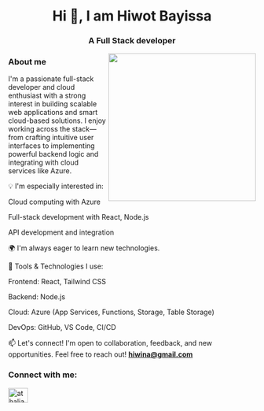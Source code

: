 <h1 align="center">Hi 👋, I am Hiwot Bayissa</h1>
<h3 align="center">A Full Stack developer</h3>
<img align="right"  width="300" height="300" src="https://i.pinimg.com/236x/b0/b8/4c/b0b84cf794860e3a2253ea4ffcb5a6f1.jpg" alt="">


<h3 align="left"> About me </h3>

I'm a passionate full-stack developer and cloud enthusiast with a strong interest in building scalable web applications and smart cloud-based solutions. I enjoy working across the stack—from crafting intuitive user interfaces to implementing powerful backend logic and integrating with cloud services like Azure.

💡 I'm especially interested in:

Cloud computing with Azure

Full-stack development with React, Node.js

API development and integration

🌍 I'm always eager to learn new technologies.

🔧 Tools & Technologies I use:

Frontend: React, Tailwind CSS

Backend: Node.js

Cloud: Azure (App Services, Functions, Storage, Table Storage)

DevOps: GitHub, VS Code, CI/CD

📫 Let's connect!
I'm open to collaboration, feedback, and new opportunities. Feel free to reach out!
 **hiwina@gmail.com**


<h3 align="left">Connect with me:</h3>
<p align="left">
<a href="https://www.linkedin.com/in/hiwot-bayissa" target="blank"><img align="center" src="https://raw.githubusercontent.com/rahuldkjain/github-profile-readme-generator/master/src/images/icons/Social/linked-in-alt.svg" alt="athaliah" height="30" width="40" /></a>
